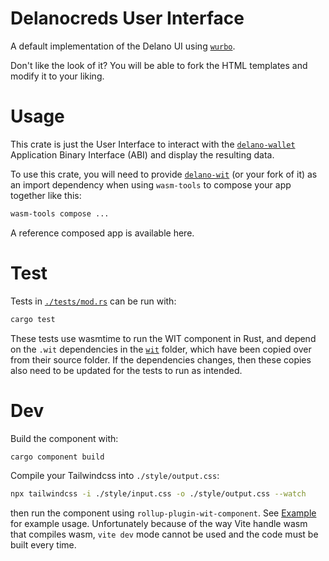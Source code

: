 # Delanocreds User Interface

A default implementation of the Delano UI using [`wurbo`](https://github.com/DougAnderson444/wurbo).

Don't like the look of it? You will be able to fork the HTML templates and modify it to your liking.

# Usage

This crate is just the User Interface to interact with the [`delano-wallet`](../delano-wallet/) Application Binary Interface (ABI) and display the resulting data.

To use this crate, you will need to provide [`delano-wit`](../delano-wit/) (or your fork of it) as an import dependency when using `wasm-tools` to compose your app together like this:

```bash
wasm-tools compose ...
```

A reference composed app is available here.

# Test

Tests in [`./tests/mod.rs`](./tests/mod.rs) can be run with:

```bash
cargo test
```

These tests use wasmtime to run the WIT component in Rust, and depend on the `.wit` dependencies in the [`wit`](../wit/deps/) folder, which have been copied over from their source folder. If the dependencies changes, then these copies also need to be updated for the tests to run as intended.

# Dev

Build the component with:

```bash
cargo component build 
```

Compile your Tailwindcss into `./style/output.css`:

```bash
npx tailwindcss -i ./style/input.css -o ./style/output.css --watch
```

then run the component using `rollup-plugin-wit-component`. See [Example](../../examples/svelte-wit-ui/src/lib/ui/UIOnly.svelte) for example usage. Unfortunately because of the way Vite handle wasm that compiles wasm, `vite dev` mode cannot be used and the code must be built every time.
